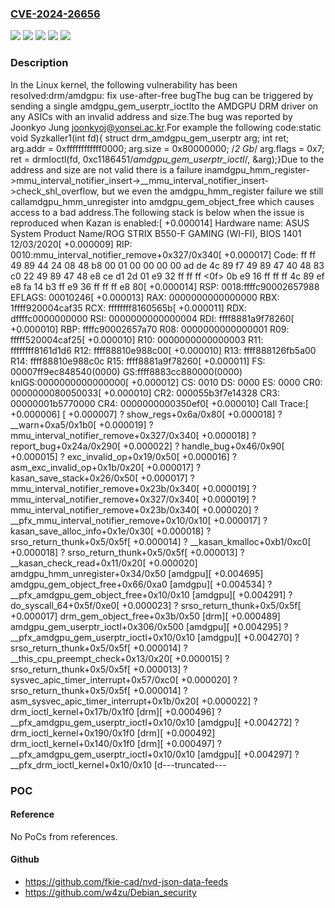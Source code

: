 ### [CVE-2024-26656](https://cve.mitre.org/cgi-bin/cvename.cgi?name=CVE-2024-26656)
![](https://img.shields.io/static/v1?label=Product&message=Linux&color=blue)
![](https://img.shields.io/static/v1?label=Version&message=&color=brightgreen)
![](https://img.shields.io/static/v1?label=Version&message=4.2%20&color=brightgreen)
![](https://img.shields.io/static/v1?label=Version&message=d38ceaf99ed015f2a0b9af3499791bd3a3daae21%20&color=brightgreen)
![](https://img.shields.io/static/v1?label=Vulnerability&message=n%2Fa&color=blue)

### Description

In the Linux kernel, the following vulnerability has been resolved:drm/amdgpu: fix use-after-free bugThe bug can be triggered by sending a single amdgpu_gem_userptr_ioctlto the AMDGPU DRM driver on any ASICs with an invalid address and size.The bug was reported by Joonkyo Jung <joonkyoj@yonsei.ac.kr>.For example the following code:static void Syzkaller1(int fd){	struct drm_amdgpu_gem_userptr arg;	int ret;	arg.addr = 0xffffffffffff0000;	arg.size = 0x80000000; /*2 Gb*/	arg.flags = 0x7;	ret = drmIoctl(fd, 0xc1186451/*amdgpu_gem_userptr_ioctl*/, &arg);}Due to the address and size are not valid there is a failure inamdgpu_hmm_register->mmu_interval_notifier_insert->__mmu_interval_notifier_insert->check_shl_overflow, but we even the amdgpu_hmm_register failure we still callamdgpu_hmm_unregister into  amdgpu_gem_object_free which causes access to a bad address.The following stack is below when the issue is reproduced when Kazan is enabled:[  +0.000014] Hardware name: ASUS System Product Name/ROG STRIX B550-F GAMING (WI-FI), BIOS 1401 12/03/2020[  +0.000009] RIP: 0010:mmu_interval_notifier_remove+0x327/0x340[  +0.000017] Code: ff ff 49 89 44 24 08 48 b8 00 01 00 00 00 00 ad de 4c 89 f7 49 89 47 40 48 83 c0 22 49 89 47 48 e8 ce d1 2d 01 e9 32 ff ff ff <0f> 0b e9 16 ff ff ff 4c 89 ef e8 fa 14 b3 ff e9 36 ff ff ff e8 80[  +0.000014] RSP: 0018:ffffc90002657988 EFLAGS: 00010246[  +0.000013] RAX: 0000000000000000 RBX: 1ffff920004caf35 RCX: ffffffff8160565b[  +0.000011] RDX: dffffc0000000000 RSI: 0000000000000004 RDI: ffff8881a9f78260[  +0.000010] RBP: ffffc90002657a70 R08: 0000000000000001 R09: fffff520004caf25[  +0.000010] R10: 0000000000000003 R11: ffffffff8161d1d6 R12: ffff88810e988c00[  +0.000010] R13: ffff888126fb5a00 R14: ffff88810e988c0c R15: ffff8881a9f78260[  +0.000011] FS:  00007ff9ec848540(0000) GS:ffff8883cc880000(0000) knlGS:0000000000000000[  +0.000012] CS:  0010 DS: 0000 ES: 0000 CR0: 0000000080050033[  +0.000010] CR2: 000055b3f7e14328 CR3: 00000001b5770000 CR4: 0000000000350ef0[  +0.000010] Call Trace:[  +0.000006]  <TASK>[  +0.000007]  ? show_regs+0x6a/0x80[  +0.000018]  ? __warn+0xa5/0x1b0[  +0.000019]  ? mmu_interval_notifier_remove+0x327/0x340[  +0.000018]  ? report_bug+0x24a/0x290[  +0.000022]  ? handle_bug+0x46/0x90[  +0.000015]  ? exc_invalid_op+0x19/0x50[  +0.000016]  ? asm_exc_invalid_op+0x1b/0x20[  +0.000017]  ? kasan_save_stack+0x26/0x50[  +0.000017]  ? mmu_interval_notifier_remove+0x23b/0x340[  +0.000019]  ? mmu_interval_notifier_remove+0x327/0x340[  +0.000019]  ? mmu_interval_notifier_remove+0x23b/0x340[  +0.000020]  ? __pfx_mmu_interval_notifier_remove+0x10/0x10[  +0.000017]  ? kasan_save_alloc_info+0x1e/0x30[  +0.000018]  ? srso_return_thunk+0x5/0x5f[  +0.000014]  ? __kasan_kmalloc+0xb1/0xc0[  +0.000018]  ? srso_return_thunk+0x5/0x5f[  +0.000013]  ? __kasan_check_read+0x11/0x20[  +0.000020]  amdgpu_hmm_unregister+0x34/0x50 [amdgpu][  +0.004695]  amdgpu_gem_object_free+0x66/0xa0 [amdgpu][  +0.004534]  ? __pfx_amdgpu_gem_object_free+0x10/0x10 [amdgpu][  +0.004291]  ? do_syscall_64+0x5f/0xe0[  +0.000023]  ? srso_return_thunk+0x5/0x5f[  +0.000017]  drm_gem_object_free+0x3b/0x50 [drm][  +0.000489]  amdgpu_gem_userptr_ioctl+0x306/0x500 [amdgpu][  +0.004295]  ? __pfx_amdgpu_gem_userptr_ioctl+0x10/0x10 [amdgpu][  +0.004270]  ? srso_return_thunk+0x5/0x5f[  +0.000014]  ? __this_cpu_preempt_check+0x13/0x20[  +0.000015]  ? srso_return_thunk+0x5/0x5f[  +0.000013]  ? sysvec_apic_timer_interrupt+0x57/0xc0[  +0.000020]  ? srso_return_thunk+0x5/0x5f[  +0.000014]  ? asm_sysvec_apic_timer_interrupt+0x1b/0x20[  +0.000022]  ? drm_ioctl_kernel+0x17b/0x1f0 [drm][  +0.000496]  ? __pfx_amdgpu_gem_userptr_ioctl+0x10/0x10 [amdgpu][  +0.004272]  ? drm_ioctl_kernel+0x190/0x1f0 [drm][  +0.000492]  drm_ioctl_kernel+0x140/0x1f0 [drm][  +0.000497]  ? __pfx_amdgpu_gem_userptr_ioctl+0x10/0x10 [amdgpu][  +0.004297]  ? __pfx_drm_ioctl_kernel+0x10/0x10 [d---truncated---

### POC

#### Reference
No PoCs from references.

#### Github
- https://github.com/fkie-cad/nvd-json-data-feeds
- https://github.com/w4zu/Debian_security

